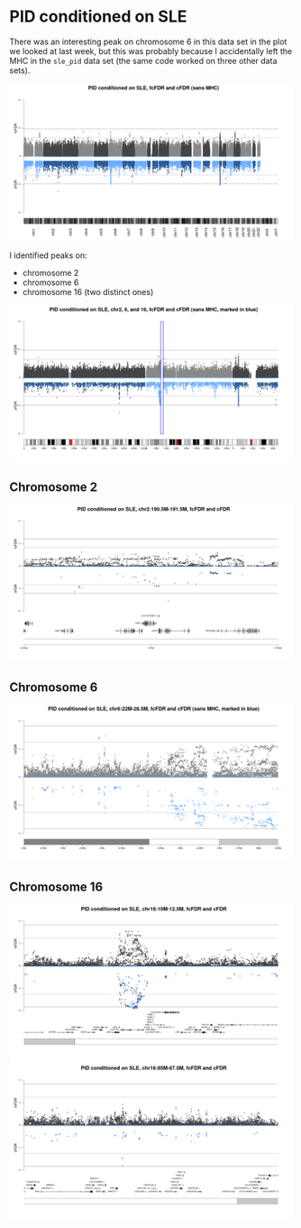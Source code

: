 # PID conditioned on SLE

There was an interesting peak on chromosome 6 in this data set in the plot we looked at last week, but this was probably because I accidentally left the MHC in the `sle_pid` data set (the same code worked on three other data sets). 

![](/images/030321/sle_pid_backToBack.png)

I identified peaks on:
* chromosome 2
* chromosome 6
* chromosome 16 (two distinct ones)

![](/images/030321/sle_pid_backToBack_chr2_6_16.png)

## Chromosome 2

![](/images/030321/sle_pid_backToBack_chr2_190_5M-191_5M.png)

## Chromosome 6

![](/images/030321/sle_pid_backToBack_chr6_22M-28_5M.png)

## Chromosome 16

![](/images/030321/sle_pid_backToBack_chr16_10M-12_5M.png)
![](/images/030321/sle_pid_backToBack_chr16_85M-87_5M.png)
